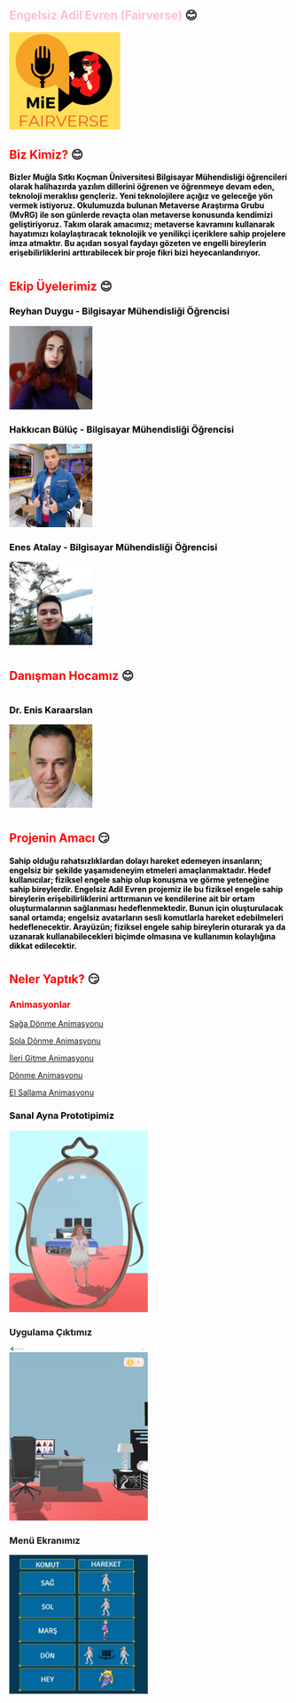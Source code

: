 ## <font color="pink">Engelsiz Adil Evren (Fairverse)  </font>:blush:
<img src="source/MiE logo.png" width="200">


## <font color="RED"> Biz Kimiz?  </font> :blush:



#### <font color= "BLACK" > Bizler Muğla Sıtkı Koçman Üniversitesi Bilgisayar Mühendisliği öğrencileri olarak halihazırda yazılım dillerini öğrenen ve öğrenmeye devam eden, teknoloji meraklısı gençleriz. Yeni teknolojilere açığız ve geleceğe yön vermek istiyoruz. Okulumuzda bulunan Metaverse Araştırma Grubu (MvRG) ile son günlerde revaçta olan metaverse konusunda kendimizi geliştiriyoruz. Takım olarak amacımız; metaverse kavramını kullanarak hayatımızı kolaylaştıracak teknolojik ve yenilikçi içeriklere sahip projelere imza atmaktır. Bu açıdan sosyal faydayı gözeten ve engelli bireylerin erişebilirliklerini arttırabilecek bir proje fikri bizi heyecanlandırıyor.  </font>

#

## <font color="RED"> Ekip Üyelerimiz  </font>:blush:


###  <font color="black"> Reyhan Duygu - Bilgisayar Mühendisliği Öğrencisi  </font>      
<img src="source/fotoğrafım.jpg" width="150">

###  <font color="black"> Hakkıcan Bülüç - Bilgisayar Mühendisliği Öğrencisi  </font>     
<img src="source/hakkı.jpg" width="150">

###  <font color="black"> Enes Atalay - Bilgisayar Mühendisliği Öğrencisi   </font>   
<img src="source/enes.jpg" width="150">

#
## <font color="red"> Danışman Hocamız  </font> :blush:
#
### <font color="black"> Dr. Enis Karaarslan  </font>
<img src="source/enishoca.jpg" width="150">

#

## <font color= "RED"> Projenin Amacı </font> :smirk:
#### <font color="black">Sahip olduğu rahatsızlıklardan dolayı hareket edemeyen insanların; engelsiz bir şekilde yaşamıdeneyim etmeleri amaçlanmaktadır. Hedef kullanıcılar; fiziksel engele sahip olup konuşma ve görme yeteneğine sahip bireylerdir. Engelsiz Adil Evren projemiz ile bu fiziksel engele sahip bireylerin erişebilirliklerini arttırmanın ve kendilerine ait bir ortam oluşturmalarının sağlanması hedeflenmektedir. Bunun için oluşturulacak sanal ortamda; engelsiz avatarların sesli komutlarla hareket edebilmeleri hedeflenecektir. Arayüzün; fiziksel engele sahip bireylerin oturarak ya da uzanarak kullanabilecekleri biçimde olmasına ve kullanımın kolaylığına dikkat edilecektir.  </font>

#
## <font color= "RED"> Neler Yaptık?  </font>:smirk:



### <font color= "RED"> Animasyonlar </font>

[Sağa Dönme Animasyonu](https://youtu.be/0h8hvZsVoZ8 "Sağa dönme animasyonu")

[Sola Dönme Animasyonu](https://youtu.be/IZbs8mHMog4 "Sola dönme animasyonu")

[İleri Gitme Animasyonu](https://youtu.be/_WZcwKDqFUA "İleri gitme animasyonu")

[Dönme Animasyonu](https://youtu.be/NYCwgUyq0I8 "Dönme animasyonu")

[El Sallama Animasyonu](https://youtu.be/kql0C48YUuI "El sallama animasyonu")

### <font color= "BLACK" >Sanal Ayna Prototipimiz </font>
<img src="source/MiE ayna.png" width="250">

### Uygulama Çıktımız
<img src="source/mie-pc.png" width="250">

### Menü Ekranımız
<img src="source/menü.jpg" width="250">
